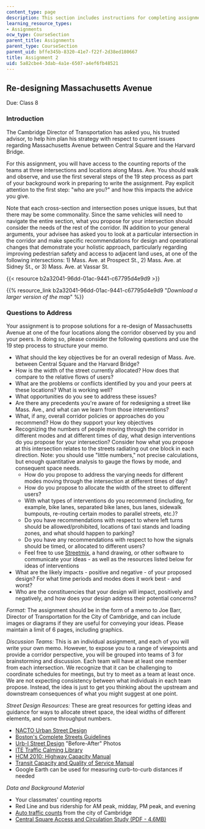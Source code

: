 ```yaml
---
content_type: page
description: This section includes instructions for completing assignment 2.
learning_resource_types:
- Assignments
ocw_type: CourseSection
parent_title: Assignments
parent_type: CourseSection
parent_uid: bffe345b-8320-41e7-f22f-2d38ed180667
title: Assignment 2
uid: 5a82cbe4-3dab-4a1e-6507-a4ef6fb48521
---
```


Re-designing Massachusetts Avenue
---------------------------------

Due: Class 8

### Introduction

The Cambridge Director of Transportation has asked you, his trusted advisor, to help him plan his strategy with respect to current issues regarding Massachusetts Avenue between Central Square and the Harvard Bridge.

For this assignment, you will have access to the counting reports of the teams at three intersections and locations along Mass. Ave. You should walk and observe, and use the first several steps of the 19 step process as part of your background work in preparing to write the assignment. Pay explicit attention to the first step: "who are you?" and how this impacts the advice you give.

Note that each cross-section and intersection poses unique issues, but that there may be some commonality. Since the same vehicles will need to navigate the entire section, what you propose for your intersection should consider the needs of the rest of the corridor. IN addition to your general arguments, your advisee has asked you to look at a particular intersection in the corridor and make specific recommendations for design and operational changes that demonstrate your holistic approach, particularly regarding improving pedestrian safety and access to adjacent land uses, at one of the following intersections: 1) Mass. Ave. at Prospect St., 2) Mass. Ave. at Sidney St., or 3) Mass. Ave. at Vassar St.

{{< resource b2a32041-96dd-01ac-9441-c67795d4e9d9 >}}

{{% resource_link b2a32041-96dd-01ac-9441-c67795d4e9d9 "_Download a larger version of the map_" %}}

### Questions to Address

Your assignment is to propose solutions for a re-design of Massachusetts Avenue at one of the four locations along the corridor observed by you and your peers. In doing so, please consider the following questions and use the 19 step process to structure your memo.

*   What should the key objectives be for an overall redesign of Mass. Ave. between Central Square and the Harvard Bridge?
*   How is the width of the street currently allocated? How does that compare to the relative flows of users?
*   What are the problems or conflicts identified by you and your peers at these locations? What is working well?
*   What opportunities do you see to address these issues?
*   Are there any precedents you're aware of for redesigning a street like Mass. Ave., and what can we learn from those interventions?
*   What, if any, overall corridor policies or approaches do you recommend? How do they support your key objectives
*   Recognizing the numbers of people moving through the corridor in different modes and at different times of day, what design interventions do you propose for your intersection? Consider how what you propose at this intersection relates to the streets radiating out one block in each direction. Note: you should use "little numbers," not precise calculations, but enough quantitative analysis to gauge the flows by mode, and consequent space needs.
    *   How do you propose to address the varying needs for different modes moving through the intersection at different times of day?
    *   How do you propose to allocate the width of the street to different users?
    *   With what types of interventions do you recommend (including, for example, bike lanes, separated bike lanes, bus lanes, sidewalk bumpouts, re-routing certain modes to parallel streets, etc.)?
    *   Do you have recommendations with respect to where left turns should be allowed/prohibited, locations of taxi stands and loading zones, and what should happen to parking?
    *   Do you have any recommendations with respect to how the signals should be timed, or allocated to different users?
    *   Feel free to use [Streetmix](http://streetmix.net/-/491042), a hand drawing, or other software to communicate your ideas - as well as the resources listed below for ideas of interventions
*   What are the likely impacts - positive and negative - of your proposed design? For what time periods and modes does it work best - and worst?
*   Who are the constituencies that your design will impact, positively and negatively, and how does your design address their potential concerns?

_Format:_ The assignment should be in the form of a memo to Joe Barr, Director of Transportation for the City of Cambridge, and can include images or diagrams if they are useful for conveying your ideas. Please maintain a limit of 6 pages, including graphics.

_Discussion Teams:_ This is an individual assignment, and each of you will write your own memo. However, to expose you to a range of viewpoints and provide a corridor perspective, you will be grouped into teams of 3 for brainstorming and discussion. Each team will have at least one member from each intersection. We recognize that it can be challenging to coordinate schedules for meetings, but try to meet as a team at least once. We are not expecting consistency between what individuals in each team propose. Instead, the idea is just to get you thinking about the upstream and downstream consequences of what you might suggest at one point.

_Street Design Resources:_ These are great resources for getting ideas and guidance for ways to allocate street space, the ideal widths of different elements, and some throughput numbers.

*   [NACTO Urban Street Design](http://nacto.org/publication/urban-street-design-guide/)
*   [Boston's Complete Streets Guidelines](http://bostoncompletestreets.org/)
*   [Urb-I Street Design](http://www.urb-i.com/before-after-favourites) "Before-After" Photos
*   [ITE Traffic Calming Library](https://www.ite.org/technical-resources/traffic-calming/)
*   [HCM 2010: Highway Capacity Manual](http://www.trb.org/Main/Blurbs/175169.aspx)
*   [Transit Capacity and Quality of Service Manual](http://www.trb.org/Publications/Blurbs/169437.aspx)
*   Google Earth can be used for measuring curb-to-curb distances if needed

_Data and Background Material_

*   Your classmates' counting reports
*   Red Line and bus ridership for AM peak, midday, PM peak, and evening
*   [Auto traffic counts](https://data.cambridgema.gov/Traffic-Parking-and-Transportation/Average-Daily-Traffic-Counts-1972-to-2014/v43b-kqeq) from the city of Cambridge
*   [Central Square Access and Circulation Study (PDF - 4.6MB)](https://www.cambridgema.gov/~/media/Files/CDD/Transportation/transitcommittee/2014/CentrSqBusAccCircStudy.pdf?la=en)